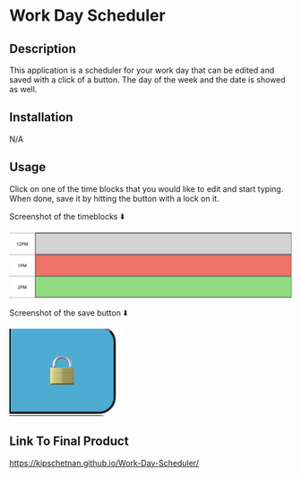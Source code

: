 # Work Day Scheduler

## Description

This application is a scheduler for your work day that can be edited and saved with a click of a button. The day of the week and the date is showed as well.

## Installation

N/A

## Usage

Click on one of the time blocks that you would like to edit and start typing. When done, save it by hitting the button with a lock on it.

Screenshot of the timeblocks ⬇️

![Screenshot of the navigation links](/assets/screenshots/timeblock.png)

Screenshot of the save button ⬇️

![Screenshot of the section for my work](/assets/screenshots/saveBtn.png)



## Link To Final Product

https://kipschetnan.github.io/Work-Day-Scheduler/
